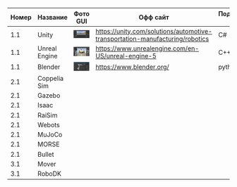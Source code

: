 |Номер|Название|Фото GUI|Офф сайт|Поддержка ЯП|Open source|Платный|
|-|-|-|-|-|-|-|
|1.1|Unity|![](/images/1_1_Unity.png)|https://unity.com/solutions/automotive-transportation-manufacturing/robotics|C#|no|no|
|1.1|Unreal Engine|![](/images/1_2_Unreal_Engine.jpg)|https://www.unrealengine.com/en-US/unreal-engine-5|C++|no|no|
|1.1|Blender|![](/images/1_3_Blender.png)|https://www.blender.org/|python3|yes|no|
|2.1|Coppelia Sim|
|2.1|Gazebo|
|2.1|Isaac|
|2.1|RaiSim|
|2.1|Webots|
|2.1|MuJoCo|
|2.1|MORSE|
|2.1|Bullet|
|3.1|Mover|
|3.1|RoboDK|
